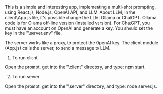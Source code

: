 This is a simple and interesting app, implementing a multi-shot prompting, using React.js, Node.js, OpenAI API, and LLM.
About LLM, in the client\App.js file, it's possible change the LLM: Ollama or ChatGPT. Ollama code is for Ollama off-line version 
(installed version). For ChatGPT, you must have an account on OpenAI and generate a key. You should set the key in the "\server\.env" file.

The server works like a proxy, to protect the OpenAI key. The client module (App.js) calls the server, to send a message to LLM.

1. To run client

Open the prompt, get into the "\client" directory, and type: npm start.

2. To run server

Open the prompt, get into the "\server" directory, and type: node server.js.
